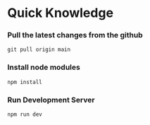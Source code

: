 # Quick Knowledge

### Pull the latest changes from the github
    git pull origin main

### Install node modules
    npm install

### Run Development Server
    npm run dev